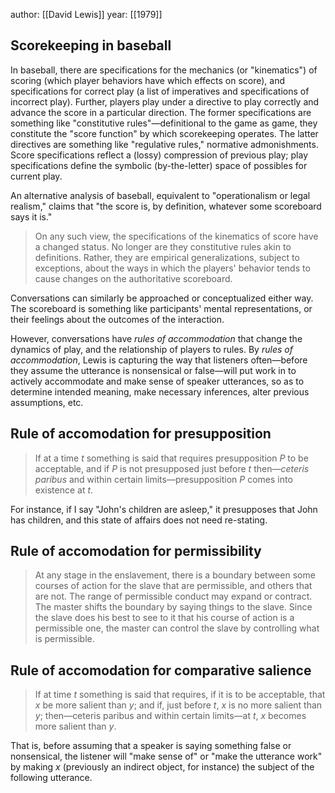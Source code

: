 author: [[David Lewis]]
year: [[1979]]

## Scorekeeping in baseball

In baseball, there are specifications for the mechanics (or "kinematics") of scoring (which player behaviors have which effects on score), and specifications for correct play (a list of imperatives and specifications of incorrect play). Further, players play under a directive to play correctly and advance the score in a particular direction. The former specifications are something like "constitutive rules"—definitional to the game as game, they constitute the "score function" by which scorekeeping operates. The latter directives are something like "regulative rules," normative admonishments. Score specifications reflect a (lossy) compression of previous play; play specifications define the symbolic (by-the-letter) space of possibles for current play.

An alternative analysis of baseball, equivalent to "operationalism or legal realism," claims that "the score is, by definition, whatever some scoreboard says it is."

> On any such view, the specifications of the kinematics of score have a changed status. No longer are they constitutive rules akin to definitions. Rather, they are empirical generalizations, subject to exceptions, about the ways in which the players' behavior tends to cause changes on the authoritative scoreboard. 

Conversations can similarly be approached or conceptualized either way. The scoreboard is something like participants' mental representations, or their feelings about the outcomes of the interaction.

However, conversations have _rules of accommodation_ that change the dynamics of play, and the relationship of players to rules. By _rules of accommodation_, Lewis is capturing the way that listeners often—before they assume the utterance is nonsensical or false—will put work in to actively accommodate and make sense of speaker utterances, so as to determine intended meaning, make necessary inferences, alter previous assumptions, etc.

## Rule of accomodation for presupposition
> If at a time _t_ something is said that requires presupposition _P_ to be acceptable, and if _P_ is not presupposed just before _t_ then—_ceteris paribus_ and within certain limits—presupposition _P_ comes into existence at _t_.

For instance, if I say "John's children are asleep," it presupposes that John has children, and this state of affairs does not need re-stating.

## Rule of accomodation for permissibility
> At any stage in the enslavement, there is a boundary between some courses of action for the slave that are permissible, and others that are not. The range of permissible conduct may expand or contract. The master shifts the boundary by saying things to the slave. Since the slave does his best to see to it that his course of action is a permissible one, the master can control the slave by controlling what is permissible. 

## Rule of accomodation for comparative salience
> If at time _t_ something is said that requires, if it is to be acceptable, that _x_ be more salient than _y_; and if, just before _t_, _x_ is no more salient than _y_; then—ceteris paribus and within certain limits—at _t_, _x_ becomes more salient than _y_.

That is, before assuming that a speaker is saying something false or nonsensical, the listener will "make sense of" or "make the utterance work" by making _x_ (previously an indirect object, for instance) the subject of the following utterance.